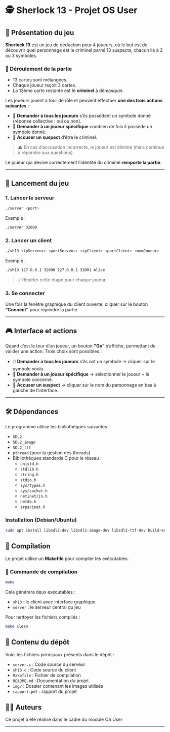 # 🕵️ Sherlock 13 - Projet OS User

## 🎯 Présentation du jeu

**Sherlock 13** est un jeu de déduction pour 4 joueurs, où le but est de découvrir quel personnage est le criminel parmi 13 suspects, chacun lié à 2 ou 3 symboles.

### 🔧 Déroulement de la partie

- 13 cartes sont mélangées.
- Chaque joueur reçoit 3 cartes.
- La 13ème carte restante est le **criminel** à démasquer.

Les joueurs jouent à tour de rôle et peuvent effectuer **une des trois actions suivantes** :

- 🔎 **Demander à tous les joueurs** s’ils possèdent un symbole donné (réponse collective : oui ou non).
- 🧮 **Demander à un joueur spécifique** combien de fois il possède un symbole donné.
- 🎯 **Accuser un suspect** d’être le criminel.

> ⚠️ En cas d’accusation incorrecte, le joueur est éliminé (mais continue à répondre aux questions).

Le joueur qui devine correctement l’identité du criminel **remporte la partie**.

---

## 🚀 Lancement du jeu

### 1. Lancer le serveur

```bash
./server <port>
```

Exemple :

```bash
./server 32000
```

### 2. Lancer un client

```bash
./sh13 <ipServeur> <portServeur> <ipClient> <portClient> <nomJoueur>
```

Exemple :

```bash
./sh13 127.0.0.1 32000 127.0.0.1 32001 Alice
```

> 💡 Répéter cette étape pour chaque joueur.

### 3. Se connecter

Une fois la fenêtre graphique du client ouverte, cliquer sur le bouton **“Connect”** pour rejoindre la partie.

---

## 🎮 Interface et actions

Quand c’est le tour d’un joueur, un bouton **"Go"** s’affiche, permettant de valider une action. Trois choix sont possibles :

- 🖱️ **Demander à tous les joueurs** s’ils ont un symbole → cliquer sur le symbole voulu.
- 📌 **Demander à un joueur spécifique** → sélectionner le joueur + le symbole concerné.
- 🚨 **Accuser un suspect** → cliquer sur le nom du personnage en bas à gauche de l’interface.

---

## 🛠️ Dépendances


Le programme utilise les bibliothèques suivantes :

- `SDL2`
- `SDL2_image`
- `SDL2_ttf`
- `pthread` (pour la gestion des threads)
- Bibliothèques standards C pour le réseau :
  - `unistd.h`
  - `stdlib.h`
  - `string.h`
  - `stdio.h`
  - `sys/types.h`
  - `sys/socket.h`
  - `netinet/in.h`
  - `netdb.h`
  - `arpa/inet.h`

### Installation (Debian/Ubuntu)

```bash
sudo apt install libsdl2-dev libsdl2-image-dev libsdl2-ttf-dev build-essential
```

## 🧱 Compilation

Le projet utilise un **Makefile** pour compiler les exécutables.

### 🔧 Commande de compilation

```bash
make
```

Cela générera deux exécutables :
- `sh13` : le client avec interface graphique
- `server` : le serveur central du jeu

Pour nettoyer les fichiers compilés :

```bash
make clean
```

## 📁 Contenu du dépôt

Voici les fichiers principaux présents dans le dépôt :

- `server.c` : Code source du serveur
- `sh13.c` : Code source du client
- `Makefile` : Fichier de compilation
- `README.md` : Documentation du projet
- `img/` : Dossier contenant les images utilisés
- `rapport.pdf` : rapport du projet


## 🧑‍💻 Auteurs

Ce projet a été réalisé dans le cadre du module OS User

---
